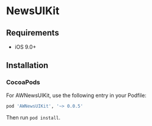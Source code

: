 # NewsUIKit
 
## Requirements
- iOS 9.0+
 
## Installation

### CocoaPods

For AWNewsUIKit, use the following entry in your Podfile:

```rb
pod 'AWNewsUIKit', '~> 0.0.5'
```

Then run `pod install`.
